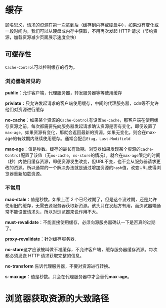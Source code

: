 # 缓存

顾名思义，请求的资源在第一次拿到后（缓存到内存或硬盘中），如果没有变化或一段时间内，我们可以从硬盘或内存中获取，不用再次发起 HTTP 请求（节约资源，加载资源减少页面展示速度会快）

## 可缓存性

`Cache-Control`可以控制缓存的行为。

### 浏览器端常见的

**public**：允许客户端，代理服务器，转发服务器等等使用缓存

**priviate**：只允许发起请求的客户端使用缓存，中间的代理服务器，cdn等不允许他们对资源进行缓存

**no-cache**：如果某个资源的`Cache-Control`有设置`no-cache`，那客户端在使用缓存资源之前，每次都需要先向服务器发起请求确认资源是否有变化，即便设置了`max-age`。如果资源有变化，那就会返回最新的资源。如果无变化，则会在max-age的有效期内继续使用缓存。通常会配合`Etag`，`Last-Modifield`

**max-age**：值是秒数。缓存的最长有效期。浏览器如果发现某个资源的`Cache-Control`配置了该值（无`no-cache`，`no-store`的情况），就会在`max-age`限定的时间（秒）内使用缓存资源，即便资源发生改变，但URL不变，也不会从服务器请求更改的资源。所以通常的一个解决办法就是通过增加资源的`hash`值，改变URL使得浏览器重新加载资源。


### 不常用
**max-stale**：值是秒数。如果上面 2 个已经过期了，但是这个没过期，还是允许使用旧的缓存，无需去源服务器获取新资源。该头只在发起方有用，而浏览器端通常不能设置请求头，所以对浏览器来说作用不大。

**must-revalidate**：不能直接使用缓存，必须向源服务器确认一下是否真的过期了。

**proxy-revalidate**：针对缓存服务器.

**no-store**这才应该被叫做不准缓存，不允许客户端，缓存服务器缓存资源。每次都必须发送 HTTP 请求获取完整的信息。

**no-transform** 告诉代理服务器，不要对资源进行转换。

**s-maxage**：值是秒数。只会在代理服务器中才会替代**max-age**。

# 浏览器获取资源的大致路径
```flow

```
